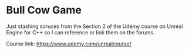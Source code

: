 Bull Cow Game
=============

Just stashing soruces from the Section 2 of the Udemy course on Unreal Engine for C++ so I can reference or link them on the forums.

Course link: https://www.udemy.com/unrealcourse/